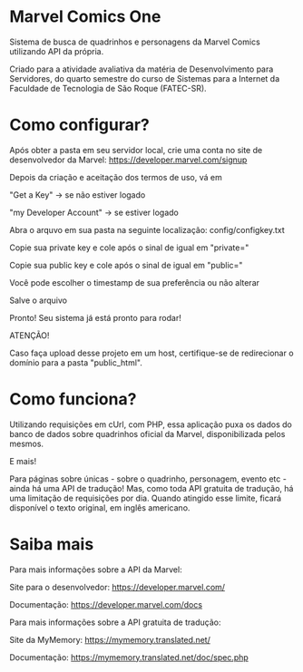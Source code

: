 # Marvel Comics One
Sistema de busca de quadrinhos e personagens da Marvel Comics utilizando API da própria.

Criado para a atividade avaliativa da matéria de Desenvolvimento para Servidores, do quarto semestre do curso de Sistemas para a Internet da Faculdade de Tecnologia de São Roque (FATEC-SR).



# Como configurar?


Após obter a pasta em seu servidor local, crie uma conta no site de desenvolvedor da Marvel:
https://developer.marvel.com/signup


Depois da criação e aceitação dos termos de uso, vá em

"Get a Key" -> se não estiver logado

"my Developer Account" -> se estiver logado


Abra o arquvo em sua pasta na seguinte localização:
config/configkey.txt

Copie sua private key e cole após o sinal de igual em "private="

Copie sua public key e cole após o sinal de igual em "public="

Você pode escolher o timestamp de sua preferência ou não alterar

Salve o arquivo

Pronto! 
Seu sistema já está pronto para rodar!


ATENÇÃO!

Caso faça upload desse projeto em um host, certifique-se de redirecionar o domínio para a pasta "public_html".



# Como funciona?

Utilizando requisições em cUrl, com PHP, essa aplicação puxa os dados do banco de dados sobre quadrinhos oficial da Marvel, disponibilizada pelos mesmos.

E mais!

Para páginas sobre únicas - sobre o quadrinho, personagem, evento etc - ainda há uma API de tradução! Mas, como toda API gratuita de tradução, há uma limitação de requisições por dia. Quando atingido esse limite, ficará disponível o texto original, em inglês americano.



# Saiba mais

Para mais informações sobre a API da Marvel:

Site para o desenvolvedor: https://developer.marvel.com/

Documentação: https://developer.marvel.com/docs



Para mais informações sobre a API gratuita de tradução:

Site da MyMemory: https://mymemory.translated.net/

Documentação: https://mymemory.translated.net/doc/spec.php
